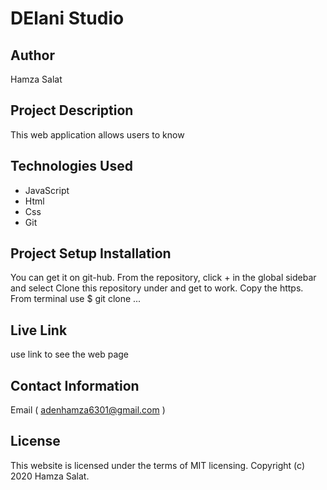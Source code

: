 # DElani Studio 

## Author   
Hamza Salat      

## Project Description
This web application allows users to know 

## Technologies Used

* JavaScript
* Html
* Css   
* Git   
   
## Project Setup Installation

You can get it on git-hub. From the repository, click + in the global sidebar and select Clone this repository under and get to work. Copy the https. From terminal use $ git clone ...


## Live Link
   
use link to see the web page


## Contact Information

Email ( adenhamza6301@gmail.com )

## License

This website is licensed under the terms of MIT licensing. Copyright (c) 2020 Hamza Salat.